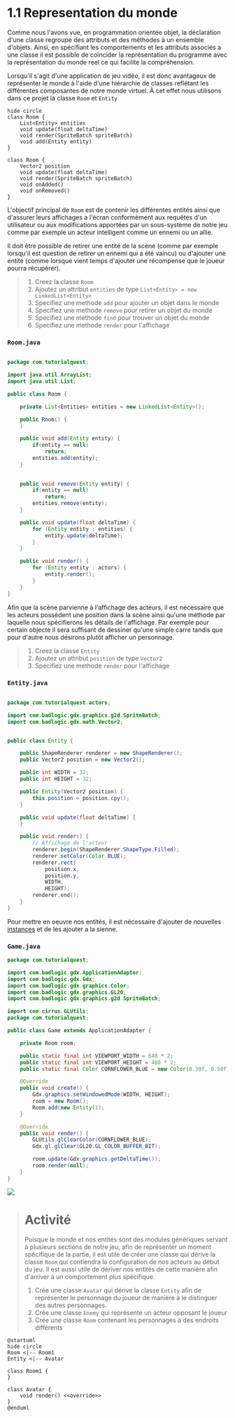 

# 1.1 Representation du monde

Comme nous l'avons vue, en programmation orientée objet, la déclaration d'une classe regroupe des attributs et des méthodes à un ensemble d'objets. Ainsi, en spécifiant les comportements et les attributs associés a une classe il est possible de coïncider la représentation du programme avec la représentation du monde reel ce qui facilite la compréhension.

Lorsqu'il s'agit d'une application de jeu vidéo, il est donc avantageux de représenter le monde à l'aide d'une hiérarchie de classes reflétant les différentes composantes de notre monde virtuel. À cet effet nous utilisons dans ce projet la classe `Room` et `Entity`

```plantuml
hide circle
class Room {
    List<Entity> entities
    void update(float deltaTime)
    void render(SpriteBatch spriteBatch)     
    void add(Entity entity)
}

class Room {
    Vector2 position
    void update(float deltaTime)
    void render(SpriteBatch spriteBatch)
    void onAdded()
    void onRemoved()    
}
```

L'objectif principal de `Room` est de contenir les différentes entités ainsi que d'assurer leurs affichages a l'écran conformément aux requêtes d'un utilisateur ou aux modifications apportées par un sous-système de notre jeu comme par exemple un acteur intelligent comme un ennemi ou un allie.

Il doit être possible de retirer une entité de la scène (comme par exemple lorsqu'il est question de retirer un ennemi qui a été vaincu) ou d'ajouter une entité (comme lorsque vient temps d'ajouter une récompense que le joueur pourra récupérer).

> 1. Creez la classe `Room`
> 2. Ajoutez un attribut `entities` de type `List<Entity> = new LinkedList<Entity>`
> 3. Specifiez une methode `add` pour ajouter un objet dans le monde
> 4. Specifiez une methode `remove` pour retirer un objet du monde
> 5. Specifiez une methode `find` pour trouver un objet du monde
> 5. Specifiez une methode `render` pour l'affichage

### ```Room.java```
```java

package com.tutorialquest;

import java.util.ArrayList;
import java.util.List;

public class Room {

	private List<Entities> entities = new LinkedList<Entity>();

	public Room() {
	}

	public void add(Entity entity) {
        if(entity == null)
			return;
        entities.add(entity);        
	}

    
	public void remove(Entity entity) {
        if(entity == null)
			return;
        entities.remove(entity);
	}

	public void update(float deltaTime) {
		for (Entity entity : entities) {
			entity.update(deltaTime);
		}
	}

    public void render() {
        for (Entity entity : actors) {
            entity.render();
        }
	}
}

```

Afin que la scène parvienne à l'affichage des acteurs, il est nécessaire que les acteurs possèdent une position dans la scène ainsi qu'une méthode par laquelle nous spécifierons les détails de l'affichage. Par exemple pour certain objecte il sera suffisant de dessiner qu'une simple carre tandis que pour d'autre nous désirons plutôt afficher un personnage. 

> 1. Creez la classe `Entity`
> 2. Ajoutez un attribut `position` de type `Vector2`
> 2. Specifiez une methode `render` pour l'affichage

### ```Entity.java```
```java

package com.tutorialquest.actors;

import com.badlogic.gdx.graphics.g2d.SpriteBatch;
import com.badlogic.gdx.math.Vector2;


public class Entity {

	public ShapeRenderer renderer = new ShapeRenderer();
	public Vector2 position = new Vector2();

	public int WIDTH = 32;
	public int HEIGHT = 32;

	public Entity(Vector2 position) {
		this.position = position.cpy();
	}

	public void update(float deltaTime) {
	}

	public void render() {
        // Affichage de l'acteur
		renderer.begin(ShapeRenderer.ShapeType.Filled);
		renderer.setColor(Color.BLUE);
		renderer.rect(
			position.x,
			position.y,
			WIDTH,
			HEIGHT);
		renderer.end();
	}
}

```

Pour mettre en oeuvre nos entités, il est nécessaire d'ajouter de nouvelles [instances](../glossary/glossary.md#Instance) et de les ajouter a la sienne.


### ```Game.java```
```java 
package com.tutorialquest;

import com.badlogic.gdx.ApplicationAdapter;
import com.badlogic.gdx.Gdx;
import com.badlogic.gdx.graphics.Color;
import com.badlogic.gdx.graphics.GL20;
import com.badlogic.gdx.graphics.g2d.SpriteBatch;

import com.cirrus.GLUtils;
package com.tutorialquest;

public class Game extends ApplicationAdapter {

	private Room room;

	public static final int VIEWPORT_WIDTH = 640 * 2;
	public static final int VIEWPORT_HEIGHT = 480 * 2;
	public static final Color CORNFLOWER_BLUE = new Color(0.39f, 0.58f, 0.92f, 1);

	@Override
	public void create() {
		Gdx.graphics.setWindowedMode(WIDTH, HEIGHT);		
		room = new Room();
		Room.add(new Entity());
	}

	@Override
	public void render() {
		GLUtils.glClearColor(CORNFLOWER_BLUE);
		Gdx.gl.glClear(GL20.GL_COLOR_BUFFER_BIT);

		room.update(Gdx.graphics.getDeltaTime());
		room.render(null);
	}
}

```

![](./resources/simple-scene-1.png) 




> # Activité
> Puisque le monde et nos entités sont des modules génériques servant à plusieurs sections de notre jeu, afin de représenter un moment spécifique de la partie, il est utile de créer une classe qui dérive la classe `Room` qui contiendra la configuration de nos acteurs au début du jeu. Il est aussi utile de dériver nos entités de cette manière afin d'arriver à un comportement plus spécifique.
> 1. Crée une classe `Avatar` qui dérive la classe `Entity` afin de représenter le personnage du joueur de manière à le distinguer des autres personnages.
> 2. Crée une classe `Enemy` qui représente un acteur opposant le joueur
> 3. Crée une classe `Room`  contenant les personnages à des endroits différents


````plantuml
@startuml
hide circle
Room <|-- Room1 
Entity <|-- Avatar 

class Room1 {
}

class Avatar {
    void render() <<override>>
}
@enduml
````







